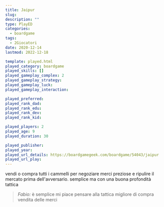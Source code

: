 ```yaml
---
title: Jaipur
slug: 
description: ""
type: PlayED
categories:
  - boardgame
tags:
  - 2Giocatori
date: 2020-12-14
lastmod: 2022-12-18

template: played.html
played_category: boardgame
played_skills: []
played_gameplay_complex: 2
played_gameplay_strategy:
played_gameplay_luck:
played_gameplay_interaction:

played_preferred:
played_rank_dad: 
played_rank_edu: 
played_rank_dev: 
played_rank_kid: 

played_players: 2
played_age: 9
played_duration: 30

played_publisher: 
played_year: 
played_url_details: https://boardgamegeek.com/boardgame/54043/jaipur
played_url_play: 
---
```



vendi o compra tutti i cammelli per negoziare merci preziose e ripulire il mercato prima dell'avversario.
semplice ma con una buona profondità tattica

> *Fabio:*
> è semplice mi piace pensare alla tattica migliore di compra vendita delle merci


